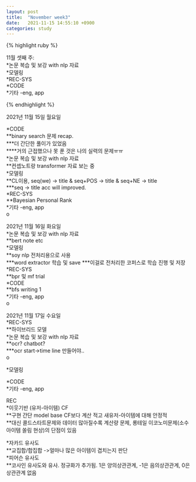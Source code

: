 ```yaml
---
layout: post
title:  "November week3"
date:   2021-11-15 14:55:10 +0900
categories: study
---
```





{% highlight ruby %}

11월 셋째 주:  
*논문 복습 및 보강 with nlp 자료  
*모델링  
*REC-SYS  
*CODE  
*기타  -eng, app  



{% endhighlight %}

2021년 11월 15일 월요일  

*CODE  
**binary search 문제 recap.  
***더 간단한 풀이가 있었음  
****거의 근접했으나 못 푼 것은 나의 실력의 문제ㅠㅠ  
*논문 복습 및 보강 with nlp 자료  
**컨셉노트랑 transformer 자료 보는 중  
*모델링  
**CL이용, seq(we) -> title & seq+POS -> title & seq+NE -> title  
***seq -> title acc will improved.  
*REC-SYS  
**Bayesian Personal Rank  
*기타  -eng, app  
o  


2021년 11월 16일 화요일  
*논문 복습 및 보강 with nlp 자료  
**bert note etc  
*모델링  
**soy nlp 전처리용으로 사용  
***word extractor 학습 및 save
***이걸로 전처리한 코퍼스로 학습 진행 및 저장  
*REC-SYS  
**bpr 및 mf trial  
*CODE  
**bfs writing 1  
*기타  -eng, app  
o  

2021년 11월 17일 수요일  
*REC-SYS  
**하이브리드 모델  
*논문 복습 및 보강 with nlp 자료  
**ocr? chatbot?  
***ocr start->time line 만들어야..  
o  


*모델링  

*CODE  
*기타  -eng, app  






REC  
*이웃기반 (유저-아이템) CF  
**구현 간단 model base CF보다 계산 적고 새유저-아이템에 대해 안정적  
**대신 콜드스타트문제와 데이터 많아질수록 계산량 문제, 롱테일 이코노미문제(소수 아이템 쏠림 현상)의 단점이 있음  

*자카드 유사도  
**교집합/합집합 ->얼마나 많은 아이템이 겹치는지 판단  
*피어슨 유사도  
**코사인 유사도와 유사. 정규화가 추가됨. 1은 양의상관관계, -1은 음의상관관계, 0은 상관관계 없음  











